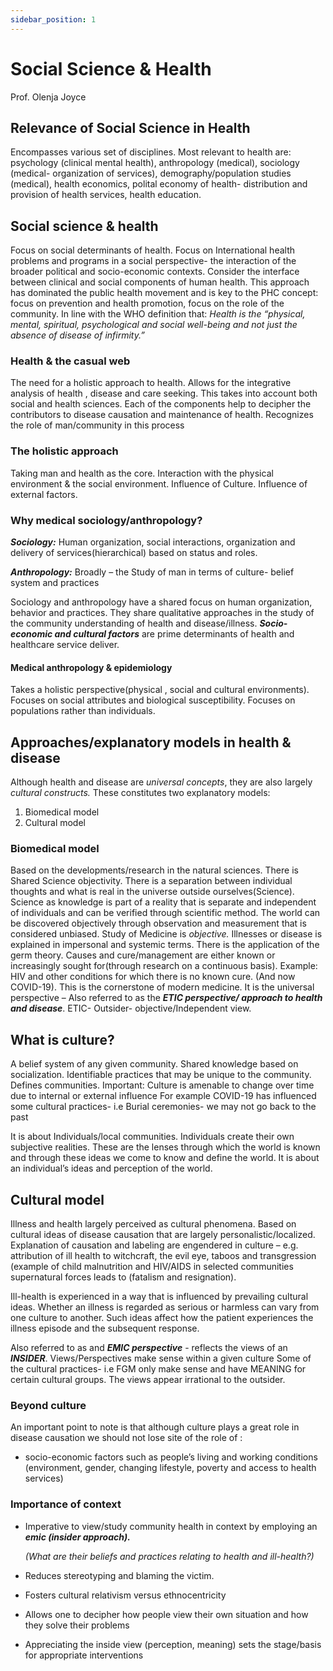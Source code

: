 ```yaml
---
sidebar_position: 1
---
```


# Social Science & Health

Prof. Olenja Joyce

## Relevance of Social Science in Health

Encompasses various set of disciplines. Most relevant to health are: psychology (clinical mental health), anthropology (medical), sociology (medical- organization of services), demography/population studies (medical), health economics, polital economy of health- distribution and provision of health services, health education.

## Social science & health

Focus on social determinants of health. Focus on International health problems and programs in a social perspective- the interaction of the broader political and socio-economic contexts. Consider the interface between clinical and social components of human health. This approach has dominated the public health movement and is key to the PHC concept: focus on prevention and health promotion, focus on the role of the community. In line with the WHO definition that: _Health is the “physical, mental, spiritual, psychological and social well-being and not just the absence of disease of infirmity.”_

### Health & the casual web

The need for a holistic approach to health. Allows for the integrative analysis of health , disease and care seeking. This takes into account both social and health sciences. Each of the components help to decipher the contributors to disease causation and maintenance of health. Recognizes the role of man/community in this process

### The holistic approach

Taking man and health as the core.
Interaction with the physical environment & the social environment. Influence of Culture. Influence of external factors.

### Why medical sociology/anthropology?

**_Sociology:_** Human organization, social interactions, organization and delivery of services(hierarchical) based on status and roles.

**_Anthropology:_** Broadly – the Study of man in terms of culture- belief system and practices

Sociology and anthropology have a shared focus on human organization, behavior and practices. They share qualitative approaches in the study of the community understanding of health and disease/illness. **_Socio-economic and cultural factors_** are prime determinants of health and healthcare service deliver.

#### Medical anthropology & epidemiology

Takes a holistic perspective(physical , social and cultural environments). Focuses on social attributes and biological susceptibility. Focuses on populations rather than individuals.

## Approaches/explanatory models in health & disease

Although health and disease are _universal concepts_, they are also largely _cultural constructs._ These constitutes two explanatory models:

1. Biomedical model
2. Cultural model

### Biomedical model

Based on the developments/research in the natural sciences. There is Shared Science objectivity. There is a separation between individual thoughts and what is real in the universe outside ourselves(Science). Science as knowledge is part of a reality that is separate and independent of individuals and can be verified through scientific method. The world can be discovered objectively through observation and measurement that is considered unbiased. Study of Medicine is _objective._
Illnesses or disease is explained in impersonal and systemic terms. There is the application of the germ theory. Causes and cure/management are either known or increasingly sought for(through research on a continuous basis). Example: HIV and other conditions for which there is no known cure. (And now COVID-19).
This is the cornerstone of modern medicine. It is the universal perspective – Also referred to as the **_ETIC perspective/ approach to health and disease_**. ETIC- Outsider- objective/Independent view.

## What is culture?

A belief system of any given community. Shared knowledge based on socialization. Identifiable practices that may be unique to the community. Defines communities.
Important: Culture is amenable to change over time due to internal or external influence
For example COVID-19 has influenced some cultural practices- i.e Burial ceremonies- we may not go back to the past

It is about Individuals/local communities. Individuals create their own subjective realities. These are the lenses through which the world is known and through these ideas we come to know and define the world. It is about an individual’s ideas and perception of the world.

## Cultural model

Illness and health largely perceived as cultural phenomena. Based on cultural ideas of disease causation that are largely personalistic/localized. Explanation of causation and labeling are engendered in culture – e.g. attribution of ill health to witchcraft, the evil eye, taboos and transgression (example of child malnutrition and HIV/AIDS in selected communities  
supernatural forces leads to (fatalism and resignation).

Ill-health is experienced in a way that is influenced by prevailing cultural ideas. Whether an illness is regarded as serious or harmless can vary from one culture to another. Such ideas affect how the patient experiences the illness episode and the subsequent response.

Also referred to as and **_EMIC perspective_** - reflects the views of an **_INSIDER_**. Views/Perspectives make sense within a given culture
Some of the cultural practices- i.e FGM only make sense and have MEANING for certain cultural groups. The views appear irrational to the outsider.

### Beyond culture

An important point to note is that although culture plays a great role in disease causation we should not lose site of the role of :

- socio-economic factors such as people’s living and working conditions (environment, gender, changing lifestyle, poverty and access to health services)

### Importance of context

- Imperative to view/study community health in context by employing an **_emic (insider approach)._**

  _(What are their beliefs and practices relating to health and ill-health?)_

- Reduces stereotyping and blaming the victim.
- Fosters cultural relativism versus ethnocentricity
- Allows one to decipher how people view their own situation and how they solve their problems
- Appreciating the inside view (perception, meaning) sets the stage/basis for appropriate interventions
